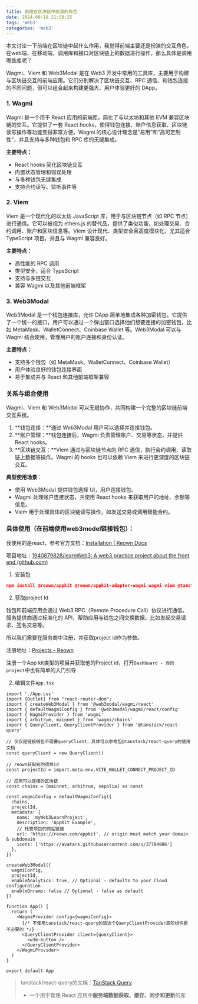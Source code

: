 ```yaml
---
title: 前端在区块链中扮演的角色
date: 2024-09-19 21:59:25
tags: 'Web3'
categories: 'Web3'
---
```


本文讨论一下前端在区块链中起什么作用，我觉得前端主要还是扮演的交互角色，在web端、在移动端，调用库和接口对区块链上的数据进行操作，那么具体是调用哪些库呢？



Wagmi、Viem 和 Web3Modal 是在 Web3 开发中常用的工具库，主要用于构建与区块链交互的前端应用。它们分别解决了区块链交互、RPC 通信、和钱包连接的不同问题，但可以组合起来构建更强大、用户体验更好的 DApp。

### 1. **Wagmi**

Wagmi 是一个用于 React 应用的前端库，简化了与以太坊和其他 EVM 兼容区块链的交互。它提供了一套 React hooks，使得钱包连接、账户信息获取、区块链读写操作等功能变得非常方便。Wagmi 的核心设计理念是“易用”和“高可定制性”，并且支持与多种钱包和 RPC 库的无缝集成。

**主要特点：**

- React hooks 简化区块链交互
- 内置状态管理和错误处理
- 与多种钱包无缝集成
- 支持合约读写、监听事件等

### 2. **Viem**

Viem 是一个现代化的以太坊 JavaScript 库，用于与区块链节点（如 RPC 节点）进行通信。它可以被视为 ethers.js 的替代品，提供了类似功能，如处理交易、合约调用、账户和区块信息等。Viem 设计现代、类型安全且高度模块化，尤其适合 TypeScript 项目，并且与 Wagmi 兼容良好。

**主要特点：**

- 高性能的 RPC 调用
- 类型安全，适合 TypeScript
- 支持与多链交互
- 兼容 Wagmi 以及其他前端框架

### 3. **Web3Modal**

Web3Modal 是一个钱包连接库，允许 DApp 简单地集成各种加密钱包。它提供了一个统一的接口，用户可以通过一个弹出窗口选择他们想要连接的加密钱包，比如 MetaMask、WalletConnect、Coinbase Wallet 等。Web3Modal 可以与 Wagmi 结合使用，管理用户的账户连接和身份认证。

**主要特点：**

- 支持多个钱包（如 MetaMask、WalletConnect、Coinbase Wallet）
- 用户体验良好的钱包连接界面
- 易于集成并与 React 和其他前端框架兼容

### 关系与组合使用

Wagmi、Viem 和 Web3Modal 可以无缝协作，共同构建一个完整的区块链前端交互系统。

1. **钱包连接：**通过 Web3Modal 用户可以选择并连接钱包。
2. **账户管理：**钱包连接后，Wagmi 负责管理账户、交易等状态，并提供 React hooks。
3. **区块链交互：**Viem 通过与区块链节点的 RPC 通信，执行合约调用、读取链上数据等操作。Wagmi 的 hooks 也可以依赖 Viem 来进行更深度的区块链交互。

**典型使用场景**：

- 使用 Web3Modal 提供钱包选择 UI，用户连接钱包。
- Wagmi 处理账户连接状态，并使用 React hooks 来获取用户的地址、余额等信息。
- Viem 用于处理具体的区块链读写操作，如发送交易或调用智能合约。



### **具体使用（在前端使用web3model链接钱包）**：

我使用的是react，参考官方文档：[Installation | Reown Docs](https://docs.reown.com/appkit/react/core/installation)



项目地址：[1940879828/learnWeb3: A web3 practice project about the front end (github.com)](https://github.com/1940879828/learnWeb3)



1. 安装包

```json
npm install @reown/appkit @reown/appkit-adapter-wagmi wagmi viem @tanstack/react-query
```



2. 获取project Id

钱包和前端应用会通过 Web3 RPC（Remote Procedure Call）协议进行通信。服务提供商通过标准化的 API，帮助应用与钱包之间交换数据，比如发起交易请求、签名交易等。



所以我们需要在服务商中注册，并获取project id作为参数。



注册地址：[Projects - Reown](https://cloud.reown.com/app/a41304a0-b3d5-483d-96b7-4ac3877f36d6)



注册一个App kit类型的项目并获取他的Project id，打开`Dashboard - 你的project`中也有简单的入门引导



2. 编辑文件`App.tsx`

```tsx
import './App.css'
import {Outlet} from "react-router-dom";
import { createWeb3Modal } from '@web3modal/wagmi/react'
import { defaultWagmiConfig } from '@web3modal/wagmi/react/config'
import { WagmiProvider } from 'wagmi'
import { arbitrum, mainnet } from 'wagmi/chains'
import { QueryClient, QueryClientProvider } from '@tanstack/react-query'

// 仅仅是链接钱包不需要queryClient，具体可以参考包@tanstack/react-query的使用文档
const queryClient = new QueryClient()

// reown获取到的项目id
const projectId = import.meta.env.VITE_WALLET_CONNECT_PROJECT_ID

// 应用可以连接的区块链 
const chains = [mainnet, arbitrum, sepolia] as const

const wagmiConfig = defaultWagmiConfig({
  chains,
  projectId,
  metadata: {
    name: 'myWeb3LearnProject',
    description: 'AppKit Example',
    // 托管项目的网站链接
    url: 'https://reown.com/appkit', // origin must match your domain & subdomain
    icons: ['https://avatars.githubusercontent.com/u/37784886']
  },
})

createWeb3Modal({
  wagmiConfig,
  projectId,
  enableAnalytics: true, // Optional - defaults to your Cloud configuration
  enableOnramp: false // Optional - false as default
})

function App() {
  return (
    <WagmiProvider config={wagmiConfig}>
      {/* 不使用tanstack/react-query的话这个QueryClientProvider高阶组件是不必要的 */}
      <QueryClientProvider client={queryClient}>
        <w3m-button />
      </QueryClientProvider>
    </WagmiProvider>
  )
}

export default App
```

> tanstack/react-query的文档：[TanStack Query](https://tanstack.com/query/latest)
>
> - 一个用于管理 React 应用中**服务端数据获取、缓存、同步和更新**的库
